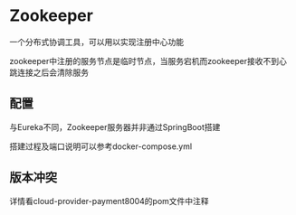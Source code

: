 # Zookeeper

一个分布式协调工具，可以用以实现注册中心功能

zookeeper中注册的服务节点是临时节点，当服务宕机而zookeeper接收不到心跳连接之后会清除服务

## 配置

与Eureka不同，Zookeeper服务器并非通过SpringBoot搭建

搭建过程及端口说明可以参考docker-compose.yml

## 版本冲突

详情看cloud-provider-payment8004的pom文件中注释
